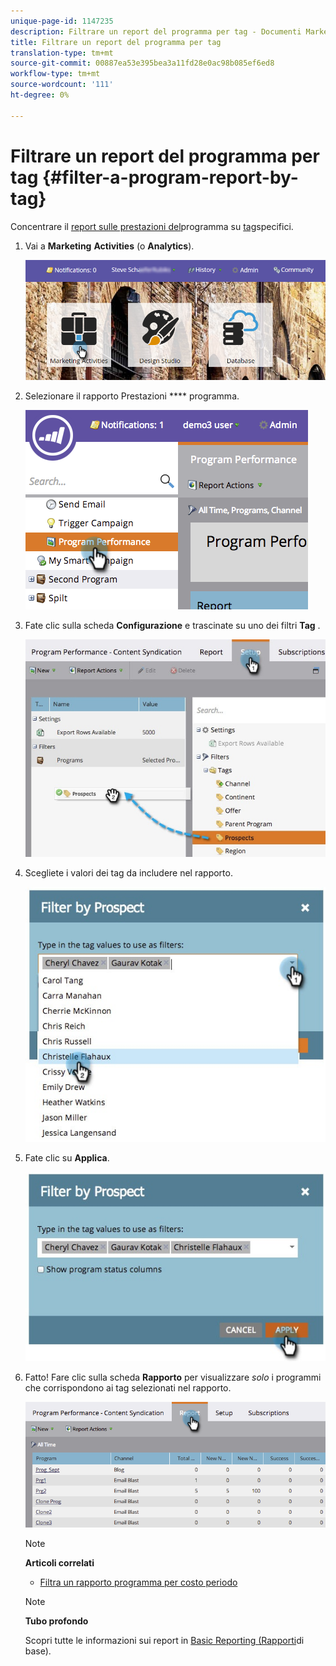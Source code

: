 ```yaml
---
unique-page-id: 1147235
description: Filtrare un report del programma per tag - Documenti Marketo - Documentazione del prodotto
title: Filtrare un report del programma per tag
translation-type: tm+mt
source-git-commit: 00887ea53e395bea3a11fd28e0ac98b085ef6ed8
workflow-type: tm+mt
source-wordcount: '111'
ht-degree: 0%

---
```



# Filtrare un report del programma per tag {#filter-a-program-report-by-tag}

Concentrare il [report sulle prestazioni del](create-a-program-performance-report.md)programma su [tag](http://docs.marketo.com/display/docs/tags)specifici.

1. Vai a **Marketing** **Activities** (o **Analytics**).

   ![](assets/login-marketing-activities.png)

1. Selezionare il rapporto Prestazioni **** programma.

   ![](assets/image2014-9-23-16-3a12-3a36.png)

1. Fate clic sulla scheda **Configurazione** e trascinate su uno dei filtri **Tag** .

   ![](assets/prospects.jpg)

1. Scegliete i valori dei tag da includere nel rapporto.

   ![](assets/prospect1.jpg)

1. Fate clic su **Applica**.

   ![](assets/prospect2.jpg)

1. Fatto! Fare clic sulla scheda **Rapporto** per visualizzare *solo* i programmi che corrispondono ai tag selezionati nel rapporto.

   ![](assets/image2014-9-23-16-3a14-3a42.png)

   >[!NOTE]
   >
   >**Articoli correlati**
   >
   >    
   >    
   >    * [Filtra un rapporto programma per costo periodo](filter-a-program-report-by-period-cost.md)


   >[!NOTE]
   >
   >**Tubo profondo**
   >
   >
   >Scopri tutte le informazioni sui report in [Basic Reporting (Rapporti](http://docs.marketo.com/display/docs/basic+reporting)di base).

